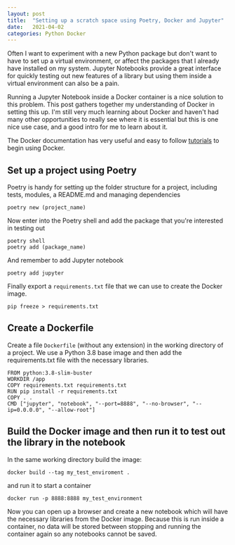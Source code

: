 ```yaml
---
layout: post
title:  "Setting up a scratch space using Poetry, Docker and Jupyter"
date:   2021-04-02
categories: Python Docker 
---
```


Often I want to experiment with a new Python package but don't want to have to set up a virtual environment, or affect the packages that I already have installed on my system. Jupyter Notebooks provide a great interface for quickly testing out new features of a library but using them inside a virtual environment can also be a pain. 

Running a Jupyter Notebook inside a Docker container is a nice solution to this problem. This post gathers together my understanding of Docker in setting this up. I'm still very much learning about Docker and haven't had many other opportunities to really see where it is essential but this is one nice use case, and a good intro for me to learn about it.

The Docker documentation has very useful and easy to follow [tutorials](https://docs.docker.com/get-started/) to begin using Docker. 

## Set up a project using Poetry
Poetry is handy for setting up the folder structure for a project, including tests, modules, a README.md and managing dependencies
```
poetry new (project_name)
```

Now enter into the Poetry shell and add the package that you're interested in testing out

```
poetry shell
poetry add (package_name)
```

And remember to add Jupyter notebook
```
poetry add jupyter
```

Finally export a `requirements.txt` file that we can use to create the Docker image.
```
pip freeze > requirements.txt
```

## Create a Dockerfile
Create a file `Dockerfile` (without any extension) in the working directory of a project. We use a Python 3.8 base image and then add the requirements.txt file with the necessary libraries.

```
FROM python:3.8-slim-buster
WORKDIR /app
COPY requirements.txt requirements.txt
RUN pip install -r requirements.txt
COPY . .
CMD ["jupyter", "notebook", "--port=8888", "--no-browser", "--ip=0.0.0.0", "--allow-root"]
```

## Build the Docker image and then run it to test out the library in the notebook
In the same working directory build the image:
```
docker build --tag my_test_enviroment .
```
and run it to start a container
```
docker run -p 8888:8888 my_test_environment
```

Now you can open up a browser and create a new notebook which will have the necessary libraries from the Docker image. Because this is run inside a container, no data will be stored between stopping and running the container again so any notebooks cannot be saved. 